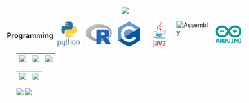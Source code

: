 <p align="center">
    <img src="https://readme-typing-svg.herokuapp.com?font=Fira+Code&pause=1000&width=435&lines=print(%22Bem+vindo+ao+meu+perfil+%22);print(%22Welcome+to+my+profile%22)">
</p>

<figure style="display: flex; justify-content: center;">
    <h3 style="align-self: center;">Programming</h3>
    <img style="margin: 0 5px;" alt="Python" height="60" width="80" src="https://raw.githubusercontent.com/devicons/devicon/master/icons/python/python-original-wordmark.svg">
    <img style="margin: 0 5px;" alt="R" height="60" width="80" src="https://raw.githubusercontent.com/devicons/devicon/master/icons/r/r-original.svg">
    <img style="margin: 0 5px;" alt="C" height="60" width="80" src="https://raw.githubusercontent.com/devicons/devicon/master/icons/c/c-original.svg">
    <img style="margin: 0 5px;" alt="Java" height="60" width="80" src="https://raw.githubusercontent.com/devicons/devicon/master/icons/java/java-original-wordmark.svg">
    <img style="margin: 0 5px;" alt="Assembly" height="60" width="80" src="https://user-images.githubusercontent.com/103866722/177873824-ac727cae-29d5-406d-87de-93bb2bf21f02.png">
    <img style="margin: 0 5px;" alt="Arduino" height="60" width="80" src="https://raw.githubusercontent.com/devicons/devicon/master/icons/arduino/arduino-original-wordmark.svg">
</figure>


| ![](http://github-profile-summary-cards.vercel.app/api/cards/stats?username=pabloleal2000&theme=nord_dark) | ![](http://github-profile-summary-cards.vercel.app/api/cards/repos-per-language?username=pabloleal2000&hide=Html&theme=nord_dark) | ![](http://github-profile-summary-cards.vercel.app/api/cards/most-commit-language?username=pabloleal2000&theme=nord_dark) |
| :-: | :-: | :-: |

| ![](http://github-profile-summary-cards.vercel.app/api/cards/profile-details?username=pabloleal2000&theme=nord_dark) | ![](https://github-readme-streak-stats.herokuapp.com/?user=pabloleal2000&hide_border=true&date_format=M%20j%5B%2C%20Y%5D&background=2D3742&stroke=2D3742&ring=6bbbca&fire=6bbbca&currStreakNum=fff&sideNums=6bbbca&currStreakLabel=6bbbca&sideLabels=fff&dates=fff) |
| :-: | :-: |

<div>
   <a href="https://www.linkedin.com/in/pablo-borba-leal-5a0b00231/" target="_blank"><img src="https://img.shields.io/badge/LinkedIn-0077B5?style=for-the-badge&logo=linkedin&logoColor=white" target="_blank"></a> 
      <a href = "mailto:meuemail"><img src="https://img.shields.io/badge/Microsoft_Outlook-0078D4?style=for-the-badge&logo=microsoft-outlook&logoColor=white" target="_blank"></a>
   
 
  </a>
